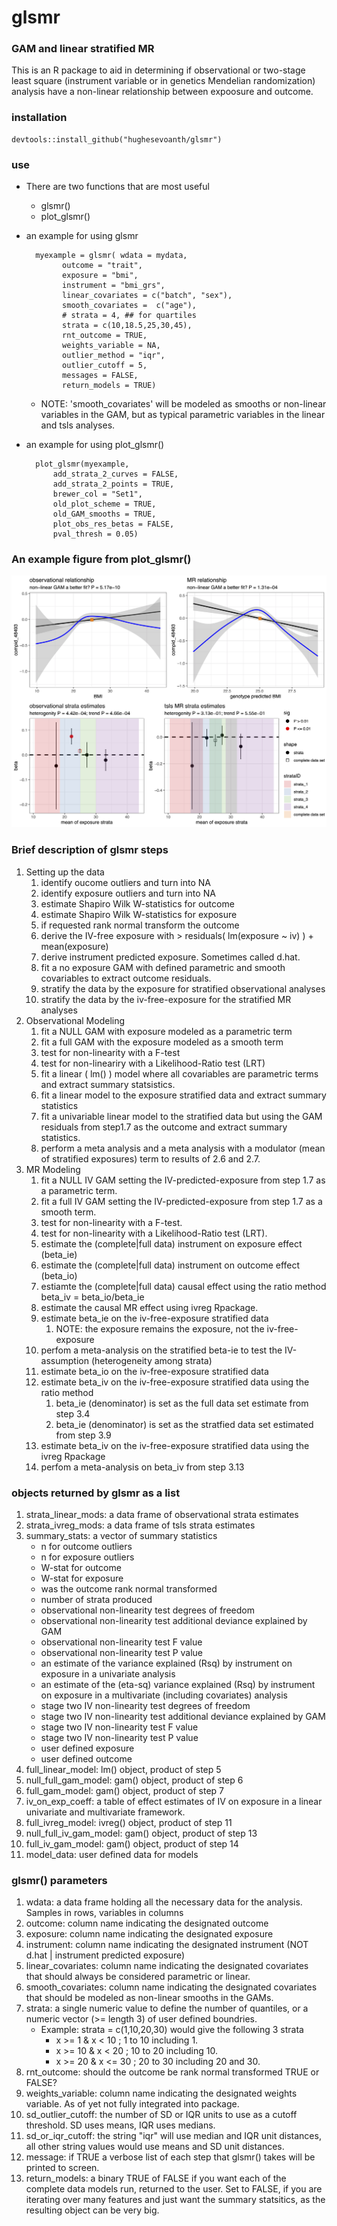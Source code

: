 # glsmr

### GAM and linear stratified MR

This is an R package to aid in determining if observational or two-stage least square (instrument variable or in genetics Mendelian randomization) analysis have a non-linear relationship between expoosure and outcome. 

### installation

	devtools::install_github("hughesevoanth/glsmr")

### use
	
- There are two functions that are most useful
	- glsmr()
	- plot_glsmr()
	
- an example for using glsmr
       	
		myexample = glsmr( wdata = mydata,
	          outcome = "trait",
	          exposure = "bmi",
	          instrument = "bmi_grs",
	          linear_covariates = c("batch", "sex"),
	          smooth_covariates =  c("age"),
	          # strata = 4, ## for quartiles
	          strata = c(10,18.5,25,30,45),
	          rnt_outcome = TRUE,
	          weights_variable = NA,
	          outlier_method = "iqr",
	          outlier_cutoff = 5,
	          messages = FALSE,
	          return_models = TRUE)
	

	- NOTE: 'smooth_covariates' will be modeled as smooths or non-linear variables in the GAM, but as typical parametric variables in the linear and tsls analyses. 
          
- an example for using plot_glsmr()
		
		plot_glsmr(myexample,
			add_strata_2_curves = FALSE,
			add_strata_2_points = TRUE,
			brewer_col = "Set1",
			old_plot_scheme = TRUE,
			old_GAM_smooths = TRUE,
			plot_obs_res_betas = FALSE,
		  	pval_thresh = 0.05)


### An example figure from plot_glsmr()

![](figures/plot_v3.png)

### Brief description of glsmr steps

1. Setting up the data
	1. identify oucome outliers and turn into NA
	2. identify exposure outliers and turn into NA
	3. estimate Shapiro Wilk W-statistics for outcome
	4. estimate Shapiro Wilk W-statistics for exposure
	5. if requested rank normal transform the outcome
	6. derive the IV-free exposure with > residuals( lm(exposure ~ iv) ) + mean(exposure)
	7. derive instrument predicted exposure. Sometimes called d.hat.
	8. fit a no exposure GAM with defined parametric and smooth covariables to extract outcome residuals.
	9. stratify the data by the exposure for stratified observational analyses
	10. stratify the data by the iv-free-exposure for the stratified MR analyses 
2. Observational Modeling
	1. fit a NULL GAM with exposure modeled as a parametric term
	2. fit a full GAM with the exposure modeled as a smooth term
	3. test for non-linearity with a F-test
	4. test for non-lineariry with a Likelihood-Ratio test (LRT)
	5. fit a linear ( lm() ) model where all covariables are parametric terms and extract summary statsistics.
	6. fit a linear model to the exposure stratified data and extract summary statistics
	7. fit a univariable linear model to the stratified data but using the GAM residuals from step1.7 as the outcome and extract summary statistics.
	8. perform a meta analysis and a meta analysis with a modulator (mean of stratified exposures) term to results of 2.6 and 2.7.
3. MR Modeling
	1. fit a NULL IV GAM setting the IV-predicted-exposure from step 1.7 as a parametric term.
	2. fit a full IV GAM setting the IV-predicted-exposure from step 1.7 as a smooth term.
	3. test for non-linearity with a F-test.
	4. test for non-linearity with a Likelihood-Ratio test (LRT).
	5. estimate the (complete|full data) instrument on exposure effect (beta_ie)
	6. estimate the (complete|full data) instrument on outcome effect (beta_io)
	7. estiamte the (complete|full data) causal effect using the ratio method beta_iv = beta_io/beta_ie
	8. estimate the causal MR effect using ivreg Rpackage.
	9. estimate beta_ie on the iv-free-exposure stratified data 
		1. NOTE: the exposure remains the exposure, not the iv-free-exposure
	10. perfom a meta-analysis on the stratified beta-ie to test the IV-assumption (heterogeneity among strata) 
	11. estimate beta_io on the iv-free-exposure stratified data
	12. estimate beta_iv on the iv-free-exposure stratified data using the ratio method
		1. beta_ie (denominator) is set as the full data set estimate from step 3.4
		2. beta_ie (denominator) is set as the stratfied data set estimated from step 3.9
	13. estimate beta_iv on the iv-free-exposure stratified data using the ivreg Rpackage
	14. perfom a meta-analysis on beta_iv from step 3.13


### objects returned by glsmr as a list

1. strata_linear_mods: a data frame of observational strata estimates
2. strata_ivreg_mods: a data frame of tsls strata estimates
3. summary_stats: a vector of summary statistics
	- n for outcome outliers
	- n for exposure outliers
	- W-stat for outcome
	- W-stat for exposure
	- was the outcome rank normal transformed
	- number of strata produced
	- observational non-linearity test degrees of freedom
	- observational non-linearity test additional deviance explained by GAM
	- observational non-linearity test F value
	- observational non-linearity test P value
	- an estimate of the variance explained (Rsq) by instrument on exposure in a univariate analysis
	- an estimate of the (eta-sq) variance explained (Rsq) by instrument on exposure in a multivariate (including covariates) analysis
	- stage two IV non-linearity test degrees of freedom
	- stage two IV non-linearity test additional deviance explained by GAM
	- stage two IV non-linearity test F value
	- stage two IV non-linearity test P value
	- user defined exposure
	- user defined outcome
4. full_linear_model: lm() object, product of step 5
5. null_full_gam_model: gam() object, product of step 6
6. full_gam_model: gam() object, product of step 7
7. iv_on_exp_coeff: a table of effect estimates of IV on exposure in a linear univariate and multivariate framework.
8. full_ivreg_model: ivreg() object, product of step 11
9. null_full_iv_gam_model: gam() object, product of step 13
10. full_iv_gam_model: gam() object, product of step 14
11. model_data: user defined data for models

### glsmr() parameters

1. wdata: a data frame holding all the necessary data for the analysis. Samples in rows, variables in columns
2. outcome: column name indicating the designated outcome
3. exposure: column name indicating the designated exposure
4. instrument: column name indicating the designated instrument (NOT d.hat | instrument predicted exposure)
5. linear_covariates: column name indicating the designated covariates that should always be considered parametric or linear.
6. smooth_covariates: column name indicating the designated covariates that should be modeled as non-linear smooths in the GAMs.
7. strata: a single numeric value to define the number of quantiles, or a numeric vector (>= length 3) of user defined boundries.
	- Example: strata = c(1,10,20,30) would give the following 3 strata
		- x >= 1 & x < 10 ; 1 to 10 including 1.
		- x >= 10 & x < 20 ; 10 to 20 including 10.
		- x >= 20 & x <= 30 ; 20 to 30 including 20 and 30.
8. rnt_outcome: should the outcome be rank normal transformed TRUE or FALSE?
9. weights_variable: column name indicating the designated weights variable. As of yet not fully integrated into package.
10. sd_outlier_cutoff: the number of SD or IQR units to use as a cutoff threshold. SD uses means, IQR uses medians.
11. sd_or_iqr_cutoff: the string "iqr" will use median and IQR unit distances, all other string values would use means and SD unit distances.
12. message: if TRUE a verbose list of each step that glsmr() takes will be printed to screen.
13. return_models: a binary TRUE of FALSE if you want each of the complete data models run, returned to the user. Set to FALSE, if you are iterating over many features and just want the summary statsitics, as the resulting object can be very big. 



